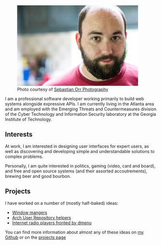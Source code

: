 <figure class="right">
    <img src="images/me.jpg" alt="Bryan Bennett" />
    <figcaption>
        Photo courtesy of <a href="http://sebastianorrphoto.com/">Sebastian Orr Photography</a>
    </figcaption>
</figure>

I am a professional software developer working primarily to build web systems
alongside expressive APIs. I am currently living in the Atlanta area and am
employed with the Emerging Threats and Countermeasures division of the
Cyber Technology and Information Security laboratory at the Georgia
Institute of Technology.

## Interests

At work, I am interested in designing user interfaces for expert users, as
well as discovering and developing simple and understandable solutions to
complex problems.

Personally, I am quite interested in politics, gaming (video, card and board),
and free and open source systems (and their assorted accoutrements), brewing
beer and good bourbon.

## Projects

I have worked on a number of (mostly half-baked) ideas:

* [Window mangers](projects/piswm.html)
* [Arch User Repository helpers](projects/aurora.html)
* [Internet radio players fronted by dmenu](projects/ztream.html)

You can find more information about almost any of these ideas on
[my Github](http://github.com/bbenne10) or on the [projects page](projects/index.html)
